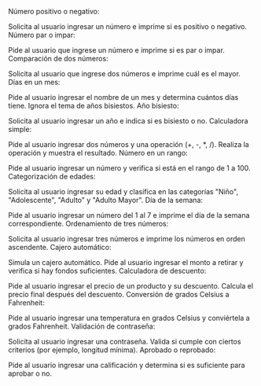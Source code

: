 Número positivo o negativo:

Solicita al usuario ingresar un número e imprime si es positivo o negativo.
Número par o impar:

Pide al usuario que ingrese un número e imprime si es par o impar.
Comparación de dos números:

Solicita al usuario que ingrese dos números e imprime cuál es el mayor.
Días en un mes:

Pide al usuario ingresar el nombre de un mes y determina cuántos días tiene. Ignora el tema de años bisiestos.
Año bisiesto:

Solicita al usuario ingresar un año e indica si es bisiesto o no.
Calculadora simple:

Pide al usuario ingresar dos números y una operación (+, -, *, /). Realiza la operación y muestra el resultado.
Número en un rango:

Pide al usuario ingresar un número y verifica si está en el rango de 1 a 100.
Categorización de edades:

Solicita al usuario ingresar su edad y clasifica en las categorías "Niño", "Adolescente", "Adulto" y "Adulto Mayor".
Día de la semana:

Pide al usuario ingresar un número del 1 al 7 e imprime el día de la semana correspondiente.
Ordenamiento de tres números:

Solicita al usuario ingresar tres números e imprime los números en orden ascendente.
Cajero automático:

Simula un cajero automático. Pide al usuario ingresar el monto a retirar y verifica si hay fondos suficientes.
Calculadora de descuento:

Pide al usuario ingresar el precio de un producto y su descuento. Calcula el precio final después del descuento.
Conversión de grados Celsius a Fahrenheit:

Pide al usuario ingresar una temperatura en grados Celsius y conviértela a grados Fahrenheit.
Validación de contraseña:

Solicita al usuario ingresar una contraseña. Valida si cumple con ciertos criterios (por ejemplo, longitud mínima).
Aprobado o reprobado:

Pide al usuario ingresar una calificación y determina si es suficiente para aprobar o no.